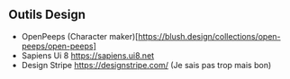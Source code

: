 
## Outils Design
- OpenPeeps (Character maker)[https://blush.design/collections/open-peeps/open-peeps]
- Sapiens Ui 8 https://sapiens.ui8.net
- Design Stripe https://designstripe.com/ (Je sais pas trop mais bon)